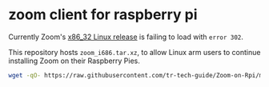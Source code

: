 # zoom client for raspberry pi
Currently Zoom's [x86_32 Linux release](https://zoom.us/client/latest/zoom_i686.tar.xz) is failing to load with `error 302`.

This repository hosts `zoom_i686.tar.xz`, to allow Linux arm users to continue installing Zoom on their Raspberry Pies.

```sh
wget -qO- https://raw.githubusercontent.com/tr-tech-guide/Zoom-on-Rpi/main/Zoom-on-Rpi.sh | bash

```
